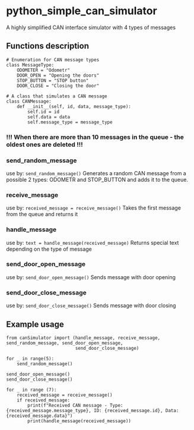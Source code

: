 # python_simple_can_simulator
A highly simplified CAN interface simulator with 4 types of messages

## Functions description
```
# Enumeration for CAN message types
class MessageType:
    ODOMETER = "Odometr"
    DOOR_OPEN = "Opening the doors"
    STOP_BUTTON = "STOP button"
    DOOR_CLOSE = "Closing the door"
```
```
# A class that simulates a CAN message
class CANMessage:
    def __init__(self, id, data, message_type):
        self.id = id
        self.data = data
        self.message_type = message_type
```
### !!! When there are more than 10 messages in the queue - the oldest ones are deleted !!!

### send_random_message
  use by: ``` send_random_message() ```
  Generates a random CAN message from a possible 2 types: ODOMETR and STOP_BUTTON and adds it to the queue.

### receive_message
  use by: ``` received_message = receive_message() ```
  Takes the first message from the queue and returns it

### handle_message
  use by: ``` text = handle_message(received_message) ```
  Returns special text depending on the type of message

### send_door_open_message
  use by: ``` send_door_open_message() ```
  Sends message with door opening

### send_door_close_message
  use by: ``` send_door_close_message() ```
  Sends message with door closing

## Example usage
```
from canSimulator import (handle_message, receive_message, send_random_message, send_door_open_message,
                          send_door_close_message)

for _ in range(5):
    send_random_message()

send_door_open_message()
send_door_close_message()

for _ in range (7):
    received_message = receive_message()
    if received_message:
        print(f"Received CAN message - Type: {received_message.message_type}, ID: {received_message.id}, Data: {received_message.data}")
        print(handle_message(received_message))

```



